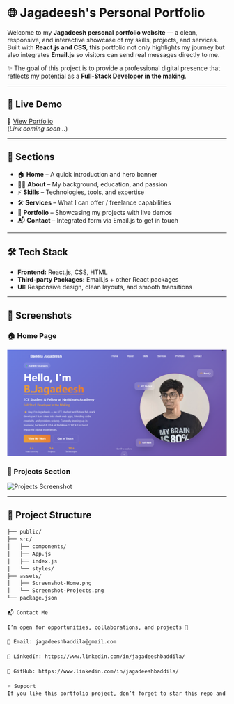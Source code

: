 # 🌐 Jagadeesh's Personal Portfolio

Welcome to my **Jagadeesh personal portfolio website** — a clean, responsive, and interactive showcase of my skills, projects, and services.  
Built with **React.js and CSS**, this portfolio not only highlights my journey but also integrates **Email.js** so visitors can send real messages directly to me.  

✨ The goal of this project is to provide a professional digital presence that reflects my potential as a **Full-Stack Developer in the making**.

---

## 🚀 Live Demo
🔗 [View Portfolio](#)  
(*Link coming soon...*)

---

## 📖 Sections
- 🏠 **Home** – A quick introduction and hero banner  
- 👨‍💼 **About** – My background, education, and passion  
- ⚡ **Skills** – Technologies, tools, and expertise  
- 🛠 **Services** – What I can offer / freelance capabilities  
- 📂 **Portfolio** – Showcasing my projects with live demos  
- 📬 **Contact** – Integrated form via Email.js to get in touch  

---

## 🛠️ Tech Stack
- **Frontend:** React.js, CSS, HTML  
- **Third-party Packages:** Email.js + other React packages  
- **UI:** Responsive design, clean layouts, and smooth transitions  

---

## 📸 Screenshots

### 🏠 Home Page
![alt text](<Screenshot 2025-08-30 121244.png>)
### 📂 Projects Section
![Projects Screenshot](./assets/Screenshot-Projects.png)

---

## 📂 Project Structure
```bash
├── public/
├── src/
│   ├── components/
│   ├── App.js
│   ├── index.js
│   └── styles/
├── assets/
│   ├── Screenshot-Home.png
│   └── Screenshot-Projects.png
└── package.json

📬 Contact Me

I’m open for opportunities, collaborations, and projects 🚀

📧 Email: jagadeeshbaddila@gmail.com

💼 LinkedIn: https://www.linkedin.com/in/jagadeeshbaddila/

🐙 GitHub: https://www.linkedin.com/in/jagadeeshbaddila/

⭐ Support
If you like this portfolio project, don’t forget to star this repo and share feedback!